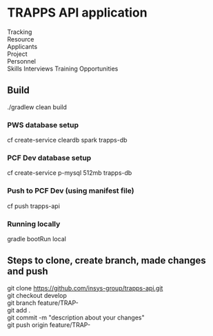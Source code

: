 # TRAPPS API application
Tracking  
Resource  
Applicants  
Project  
Personnel  
Skills
Interviews
Training
Opportunities

## Build
./gradlew clean build

### PWS database setup  
cf create-service cleardb spark trapps-db  

### PCF Dev database setup  
cf create-service p-mysql 512mb trapps-db  

### Push to PCF Dev (using manifest file)
cf push trapps-api  

### Running locally
gradle bootRun local

## Steps to clone, create branch, made changes and push 
git clone https://github.com/insys-group/trapps-api.git  
git checkout develop  
git branch feature/TRAP-<story number>  
git add .  
git commit -m "description about your changes"  
git push origin feature/TRAP-<story number>
